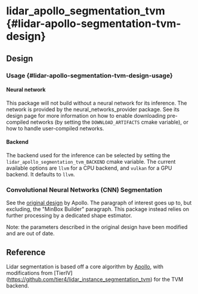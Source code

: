 # lidar_apollo_segmentation_tvm {#lidar-apollo-segmentation-tvm-design}

## Design

### Usage {#lidar-apollo-segmentation-tvm-design-usage}

#### Neural network

This package will not build without a neural network for its inference.
The network is provided by the neural_networks_provider package.
See its design page for more information on how to enable downloading pre-compiled networks (by setting the `DOWNLOAD_ARTIFACTS` cmake variable), or how to handle user-compiled networks.

#### Backend

The backend used for the inference can be selected by setting the `lidar_apollo_segmentation_tvm_BACKEND` cmake variable.
The current available options are `llvm` for a CPU backend, and `vulkan` for a GPU backend.
It defaults to `llvm`.

### Convolutional Neural Networks (CNN) Segmentation

See the [original design](https://github.com/ApolloAuto/apollo/blob/3422a62ce932cb1c0c269922a0f1aa59a290b733/docs/specs/3d_obstacle_perception.md#convolutional-neural-networks-cnn-segmentation) by Apollo.
The paragraph of interest goes up to, but excluding, the "MinBox Builder" paragraph.
This package instead relies on further processing by a dedicated shape estimator.

Note: the parameters described in the original design have been modified and are out of date.

## Reference

Lidar segmentation is based off a core algorithm by [Apollo](https://github.com/ApolloAuto/apollo/blob/master/docs/specs/3d_obstacle_perception.md), with modifications from [TierIV] (<https://github.com/tier4/lidar_instance_segmentation_tvm>) for the TVM backend.
